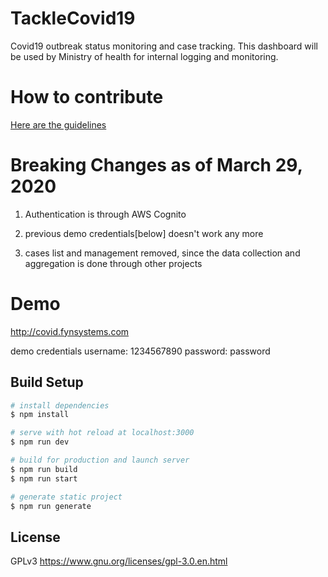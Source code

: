 # TackleCovid19

Covid19 outbreak status monitoring and case tracking.
This dashboard will be used by Ministry of health for internal logging and monitoring.

# How to contribute

[Here are the guidelines](CONTRIBUTING.md)


# Breaking Changes as of March 29, 2020
1. Authentication is through AWS Cognito

2. previous demo credentials[below]  doesn't work any more

3. cases list and management removed, since the data collection and aggregation is done through other projects

# Demo

http://covid.fynsystems.com

demo credentials
username: 1234567890
password: password

## Build Setup

```bash
# install dependencies
$ npm install

# serve with hot reload at localhost:3000
$ npm run dev

# build for production and launch server
$ npm run build
$ npm run start

# generate static project
$ npm run generate
```

## License

GPLv3
https://www.gnu.org/licenses/gpl-3.0.en.html
